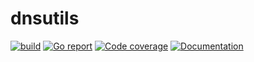 # dnsutils

[![build](https://github.com/russtone/dnsutils/actions/workflows/build.yml/badge.svg?branch=main)](https://github.com/russtone/dnsutils/actions/workflows/build.yml)
[![Go report](https://goreportcard.com/badge/github.com/russtone/dnsutils)](https://goreportcard.com/report/github.com/russtone/dnsutils)
[![Code coverage](https://img.shields.io/codecov/c/gh/russtone/dnsutils.svg)](https://codecov.io/gh/russtone/dnsutils)
[![Documentation](https://pkg.go.dev/badge/github.com/russtone/dnsutils.svg)](https://pkg.go.dev/github.com/russtone/dnsutils)
